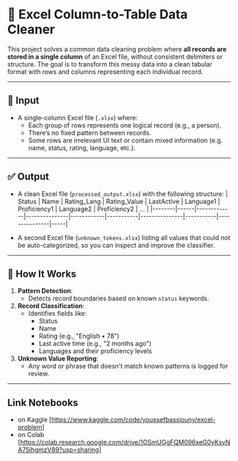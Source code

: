# 🧹 Excel Column-to-Table Data Cleaner

This project solves a common data cleaning problem where **all records are stored in a single column** of an Excel file, without consistent delimiters or structure. The goal is to transform this messy data into a clean tabular format with rows and columns representing each individual record.

---

## 📁 Input

- A single-column Excel file (`.xlsx`) where:
  - Each group of rows represents one logical record (e.g., a person).
  - There’s no fixed pattern between records.
  - Some rows are irrelevant UI text or contain mixed information (e.g. name, status, rating, language, etc.).

---

## ✅ Output

- A clean Excel file (`processed_output.xlsx`) with the following structure:
  | Status | Name | Rating_Lang | Rating_Value | LastActive | Language1 | Proficiency1 | Language2 | Proficiency2 | ... |
  |--------|------|-------------|---------------|------------|-----------|---------------|-----------|---------------|-----|

- A second Excel file (`unknown_tokens.xlsx`) listing all values that could not be auto-categorized, so you can inspect and improve the classifier.

---

## 🚀 How It Works

1. **Pattern Detection**:
   - Detects record boundaries based on known `status` keywords.
2. **Record Classification**:
   - Identifies fields like:
     - Status
     - Name
     - Rating (e.g., "English • 78")
     - Last active time (e.g., "2 months ago")
     - Languages and their proficiency levels
3. **Unknown Value Reporting**:
   - Any word or phrase that doesn't match known patterns is logged for review.

---
## Link Notebooks
 - on Kaggle [https://www.kaggle.com/code/youssefbassiouny/excel-problem]
 - on Colab [https://colab.research.google.com/drive/1OSmUGgFQM096xeG0yKsvNA75lhgmzV89?usp=sharing]
  
